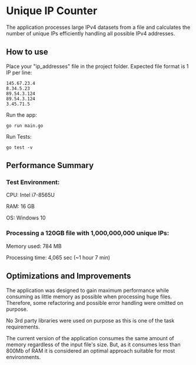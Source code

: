# Unique IP Counter

The application processes large IPv4 datasets from a file and calculates the number of unique IPs efficiently handling all possible IPv4 addresses.


## How to use

Place your "ip_addresses" file in the project folder.
Expected file format is 1 IP per line: 

```
145.67.23.4
8.34.5.23
89.54.3.124
89.54.3.124
3.45.71.5
```


Run the app:
```
go run main.go
```
Run Tests:
```
go test -v
```


## Performance Summary

### Test Environment:

CPU: Intel i7-8565U

RAM: 16 GB

OS: Windows 10




### Processing a 120GB file with 1,000,000,000 unique IPs:

Memory used: 784 MB

Processing time: 4,065 sec (~1 hour 7 min)


## Optimizations and Improvements

The application was designed to gain maximum performance while consuming as little memory as possible when processing huge files. Therefore, some refactoring and possible error handling were omitted on purpose.

No 3rd party libraries were used on purpose as this is one of the task requirements.

The current version of the application consumes the same amount of memory regardless of the input file's size. But, as it consumes less than 800Mb of RAM it is considered an optimal approach suitable for most environments. 
